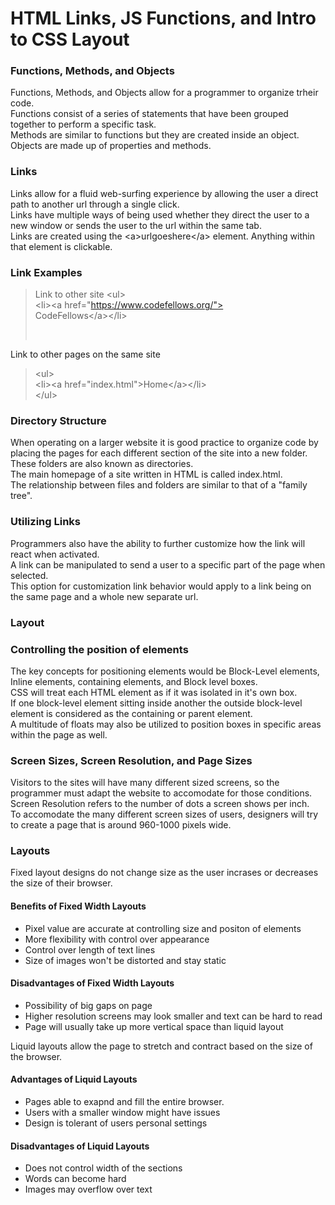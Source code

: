 # HTML Links, JS Functions, and Intro to CSS Layout

### Functions, Methods, and Objects
Functions, Methods, and Objects allow for a programmer to organize trheir code. <br>
Functions consist of a series of statements that have been grouped together to perform a specific task. <br>
Methods are similar to functions but they are created inside an object. <br>
Objects are made up of properties and methods. <br>

### Links
Links allow for a fluid web-surfing experience by allowing the user a direct path to another url through a single click. <br>
Links have multiple ways of being used whether they direct the user to a new window or sends the user to the url within the same tab. <br>
Links are created using the \<a>urlgoeshere\</a> element.
Anything within that element is clickable. <br>

### Link Examples

> Link to other site
> \<ul> <br>
> \<li>\<a href="https://www.codefellows.org/"> <br>
>    CodeFellows\</a>\</li> <br>
> </ul> <br>

Link to other pages on the same site
> \<ul> <br>
> \<li>\<a href="index.html">Home\</a>\</li> <br>
> \</ul> <br>

### Directory Structure

When operating on a larger website it is good practice to organize code by placing the pages for each different section of the site into a new folder. <br>
These folders are also known as directories. <br>
The main homepage of a site written in HTML is called index.html. <br>
The relationship between files and folders are similar to that of a "family tree". <br>

### Utilizing Links

Programmers also have the ability to further customize how the link will react when activated. <br>
A link can be manipulated to send a user to a specific part of the page when selected. <br>
This option for customization link behavior would apply to a link being on the same page and a whole new separate url. <br>

### Layout

### Controlling the position of elements
The key concepts for positioning elements would be Block-Level elements, Inline elements, containing elements, and Block level boxes. <br>
CSS will treat each HTML element as if it was isolated in it's own box. <br>
If one block-level element sitting inside another the outside block-level element is considered as the containing or parent element. <br>
A multitude of floats may also be utilized to position boxes in specific areas within the page as well. <br>


### Screen Sizes, Screen Resolution, and Page Sizes
Visitors to the sites will have many different sized screens, so the programmer must adapt the website to accomodate for those conditions. <br>
Screen Resolution refers to the number of dots a screen shows per inch. <br>
To accomodate the many different screen sizes of users, designers will try to create a page that is around 960-1000 pixels wide. <br>

### Layouts

Fixed layout designs do not change size as the user incrases or decreases the size of their browser. <br>
#### Benefits of Fixed Width Layouts

- Pixel value are accurate at controlling size and positon of elements
- More flexibility with control over appearance
- Control over length of text lines
- Size of images won't be distorted and stay static
#### Disadvantages of Fixed Width Layouts

- Possibility of big gaps on page
- Higher resolution screens may look smaller and text can be hard to read
- Page will usually take up more vertical space than liquid layout

Liquid layouts allow the page to stretch and contract based on the size of the browser. <br>

#### Advantages of Liquid Layouts

- Pages able to exapnd and fill the entire browser.
- Users with a smaller window might have issues
- Design is tolerant of users personal settings

#### Disadvantages of Liquid Layouts

- Does not control width of the sections
- Words can become hard
- Images may overflow over text